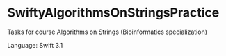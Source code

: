 # SwiftyAlgorithmsOnStringsPractice

Tasks for course Algorithms on Strings (Bioinformatics specialization)

Language: Swift 3.1
